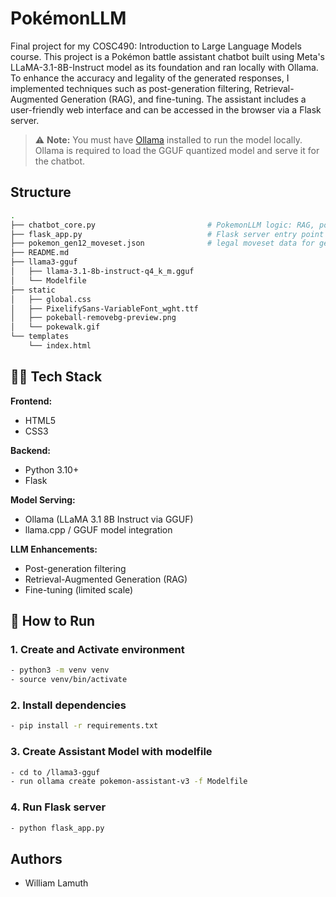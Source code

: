 # PokémonLLM
Final project for my COSC490: Introduction to Large Language Models course. This project is a Pokémon battle assistant chatbot built using Meta's LLaMA-3.1-8B-Instruct model as its foundation and ran locally with Ollama. To enhance the accuracy and legality of the generated responses, I implemented techniques such as post-generation filtering, Retrieval-Augmented Generation (RAG), and fine-tuning. The assistant includes a user-friendly web interface and can be accessed in the browser via a Flask server.
> ⚠️ **Note:** You must have [Ollama](https://ollama.com) installed to run the model locally. Ollama is required to load the GGUF quantized model and serve it for the chatbot.

## Structure
```bash
.
├── chatbot_core.py                         # PokemonLLM logic: RAG, post-generation filtering
├── flask_app.py                            # Flask server entry point 
├── pokemon_gen12_moveset.json              # legal moveset data for gen 1 & 2 used in RAG 
├── README.md                                     
├── llama3-gguf                            
│   ├── llama-3.1-8b-instruct-q4_k_m.gguf
│   └── Modelfile
├── static
│   ├── global.css
│   ├── PixelifySans-VariableFont_wght.ttf
│   ├── pokeball-removebg-preview.png
│   └── pokewalk.gif
└── templates
    └── index.html
```

## 🧑‍💻 Tech Stack

**Frontend:**
- HTML5
- CSS3

**Backend:**
- Python 3.10+
- Flask

**Model Serving:**
- Ollama (LLaMA 3.1 8B Instruct via GGUF)
- llama.cpp / GGUF model integration

**LLM Enhancements:**
- Post-generation filtering
- Retrieval-Augmented Generation (RAG)
- Fine-tuning (limited scale)

## 🚀 How to Run

### 1. Create and Activate environment
```bash
- python3 -m venv venv
- source venv/bin/activate
```
### 2. Install dependencies
```bash
- pip install -r requirements.txt
```

### 3. Create Assistant Model with modelfile
```bash
- cd to /llama3-gguf
- run ollama create pokemon-assistant-v3 -f Modelfile
```

### 4. Run Flask server
```bash
- python flask_app.py
```

## Authors
- William Lamuth